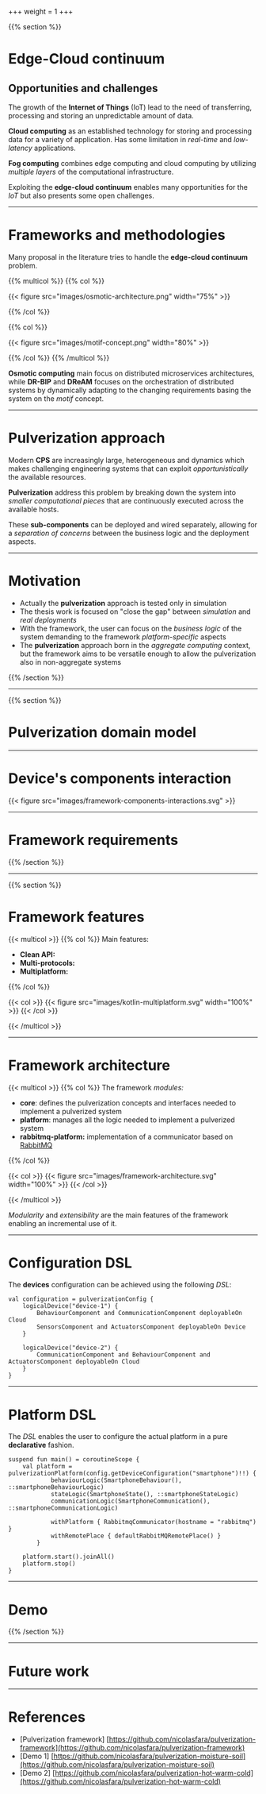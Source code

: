 +++
weight = 1
+++

{{% section %}}

# Edge-Cloud continuum

## Opportunities and challenges

The growth of the **Internet of Things** (IoT) lead to the need of transferring, processing and storing an unpredictable amount of data.

**Cloud computing** as an established technology for storing and processing data for a variety of application.
Has some limitation in _real-time_ and _low-latency_ applications.

**Fog computing** combines edge computing and cloud computing by utilizing _multiple layers_ of the computational infrastructure.

Exploiting the **edge-cloud continuum** enables many opportunities for the _IoT_ but also presents some open challenges.

---

# Frameworks and methodologies

Many proposal in the literature tries to handle the **edge-cloud continuum** problem.

{{% multicol %}}
{{% col %}}

{{< figure src="images/osmotic-architecture.png" width="75%" >}}

{{% /col %}}

{{% col %}}

{{< figure src="images/motif-concept.png" width="80%" >}}

{{% /col %}}
{{% /multicol %}}

**Osmotic computing** main focus on distributed microservices architectures, while **DR-BIP** and **DReAM** focuses on the orchestration of distributed systems
by dynamically adapting to the changing requirements basing the system on the _motif_ concept.

---

# Pulverization approach

Modern **CPS** are increasingly large, heterogeneous and dynamics which makes challenging engineering systems that can exploit _opportunistically_ the available resources.

**Pulverization** address this problem by breaking down the system into _smaller computational pieces_ that are continuously executed across the available hosts.

These **sub-components** can be deployed and wired separately, allowing for a _separation of concerns_ between the business logic and the deployment aspects.

---

# Motivation

- Actually the **pulverization** approach is tested only in simulation
- The thesis work is focused on "close the gap" between _simulation_ and _real deployments_
- With the framework, the user can focus on the _business logic_ of the system demanding to the framework _platform-specific_ aspects
- The **pulverization** approach born in the _aggregate computing_ context, but the framework aims to be versatile enough to allow the pulverization also in non-aggregate systems

{{% /section %}}

---

{{% section %}}

# Pulverization domain model

---

# Device's components interaction

{{< figure src="images/framework-components-interactions.svg" >}}

---

# Framework requirements

<!--# Pulverization

The infrastructures providing networking and computing services are complex, layered and heterogeneous (e.g. edge–fog–cloud interplay).

The implementation of a device's logic should be largely **independent** from the specific application deployment.

The global system behavior of application services gets broken into smaller **computational pieces** that are **continuously** executed across the
available hosts.

{{< multicol >}}
{{% col %}}

A _Logical device_ broken down into five **components**:

- _Behaviour_
- _Communication_
- _State_
- _Sensors_
- _Actuators_

{{% /col %}}

{{< col >}}
{{< figure src="images/futureinternet-12-00203-g002.webp" >}}
{{< /col >}}
{{< /multicol >}}

---

# The Framework

{{< multicol >}}
{{% col %}}
Fundamental requirements of the framework are:

- **Multiplatform**: the framework should be able to run on any platform (e.g. JVM, Android, iOS, Linux, Windows, embedded systems, etc.)
- **Multi-protocol**: the framework should be able to communicate with any protocol (e.g. MQTT, RabbitMQ etc.)
- **Clean API**: the framework should be easy to use and understand

{{% /col %}}

{{< col >}}
{{< figure src="images/Kotlin-logo.png" >}}
{{< /col >}}
{{< /multicol >}}

---

# Framework Architecture

{{< multicol >}}
{{% col %}}
The framework is composed of three main packages:

- **Core**: defines the pulverization concepts and interfaces needed to implement a pulverized system
- **Pulverization platform**: manages all the logic needed to implement a pulverized system
- **RabbitMQ platform**: implementation of a communicator based on RabbitMQ
- **Other communicator** work in progress...
{{% /col %}}

{{< col >}}
{{< mermaid >}}
graph TD
    A[Core] --- B[Pulverization Platform]
    B --- C[RabbitMQ]
    B --- D[...]
{{< /mermaid >}}
{{< /col >}}
{{< /multicol >}}

---

# Demo 1

## Single device multiple components

The first demo shows how to "pulverize" a simple device for regulating the moisture of a terrain.
{{< multicol >}}
{{% col %}}

1. The _sensor_ component collect the moisture level of the terrain
2. The _behaviour_ component decides if the _actuator_ component should be activated or not based on the threshold defined in the _state_
3. The _actuator_ component open or close the valve based on the information given by the _behaviour_ component

{{% /col %}}

{{< col >}}
{{< figure src="images/demo-1.svg" width="80%" >}}
{{< /col >}}

{{< /multicol >}}

---

# Demo 2

## Multiple device multiple components

This demo tries to emulate the _hot-warm-cold_ game using two smartphone and one antenna.

Smartphones search for the antenna by measuring its **distance** (via Bluetooth RSSI) and sharing that value with other smartphones.
The raspberry receives information about the distances of smartphones and emits light that is as bright the closer the devices are and less bright the
farther away they are. In this case, the actuator for the raspberry is an LED.

{{< multicol >}}
{{< col >}}
{{< figure src="images/demo-2-logical-comm.svg" width="55%" >}}
{{< /col >}}

{{< col >}}
{{< figure src="images/demo-2-physical.svg" width="60%" >}}
{{< /col >}}
{{< /multicol >}}

-->
{{% /section %}}

---

{{% section %}}

# Framework features

{{< multicol >}}
{{% col %}}
Main features:

- **Clean API:**
- **Multi-protocols:**
- **Multiplatform:**

{{% /col %}}

{{< col >}}
{{< figure src="images/kotlin-multiplatform.svg" width="100%" >}}
{{< /col >}}

{{< /multicol >}}

---

# Framework architecture

{{< multicol >}}
{{% col %}}
The framework _modules:_

- **core**: defines the pulverization concepts and interfaces needed to implement a pulverized system
- **platform**: manages all the logic needed to implement a pulverized system
- **rabbitmq-platform:** implementation of a communicator based on [RabbitMQ](https://www.rabbitmq.com/)

{{% /col %}}

{{< col >}}
{{< figure src="images/framework-architecture.svg" width="100%" >}}
{{< /col >}}

{{< /multicol >}}

_Modularity_ and _extensibility_ are the main features of the framework enabling an incremental use of it.

---

# Configuration DSL

<!-- The configuration in the framework defines how many logical devices are present in the system and defines how a logical device is composed. -->

The **devices** configuration can be achieved using the following _DSL_:

```kotlin{|2-5|7-9|}
val configuration = pulverizationConfig {
    logicalDevice("device-1") {
        BehaviourComponent and CommunicationComponent deployableOn Cloud
        SensorsComponent and ActuatorsComponent deployableOn Device
    }

    logicalDevice("device-2") {
        CommunicationComponent and BehaviourComponent and ActuatorsComponent deployableOn Cloud
    }
}
```

---

# Platform DSL

The _DSL_ enables the user to configure the actual platform in a pure **declarative** fashion.

```kotlin{|3-5|7-8|}
suspend fun main() = coroutineScope {
    val platform = pulverizationPlatform(config.getDeviceConfiguration("smartphone")!!) {
            behaviourLogic(SmartphoneBehaviour(), ::smartphoneBehaviourLogic)
            stateLogic(SmartphoneState(), ::smartphoneStateLogic)
            communicationLogic(SmartphoneCommunication(), ::smartphoneCommunicationLogic)

            withPlatform { RabbitmqCommunicator(hostname = "rabbitmq") }
            withRemotePlace { defaultRabbitMQRemotePlace() }
        }

    platform.start().joinAll()
    platform.stop()
}
```

---

# Demo

{{% /section %}}

---

# Future work

---

# References

- [Pulverization framework] [https://github.com/nicolasfara/pulverization-framework](https://github.com/nicolasfara/pulverization-framework)
- [Demo 1] [https://github.com/nicolasfara/pulverization-moisture-soil](https://github.com/nicolasfara/pulverization-moisture-soil)
- [Demo 2] [https://github.com/nicolasfara/pulverization-hot-warm-cold](https://github.com/nicolasfara/pulverization-hot-warm-cold)
